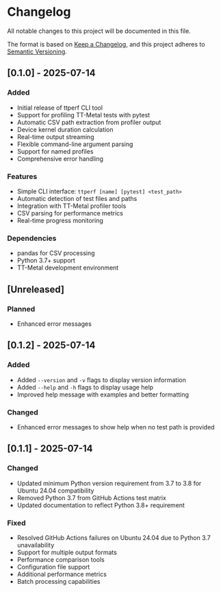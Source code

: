 # Changelog

All notable changes to this project will be documented in this file.

The format is based on [Keep a Changelog](https://keepachangelog.com/en/1.0.0/),
and this project adheres to [Semantic Versioning](https://semver.org/spec/v2.0.0.html).

## [0.1.0] - 2025-07-14

### Added
- Initial release of ttperf CLI tool
- Support for profiling TT-Metal tests with pytest
- Automatic CSV path extraction from profiler output
- Device kernel duration calculation
- Real-time output streaming
- Flexible command-line argument parsing
- Support for named profiles
- Comprehensive error handling

### Features
- Simple CLI interface: `ttperf [name] [pytest] <test_path>`
- Automatic detection of test files and paths
- Integration with TT-Metal profiler tools
- CSV parsing for performance metrics
- Real-time progress monitoring

### Dependencies
- pandas for CSV processing
- Python 3.7+ support
- TT-Metal development environment

## [Unreleased]

### Planned
- Enhanced error messages

## [0.1.2] - 2025-07-14

### Added
- Added `--version` and `-v` flags to display version information
- Added `--help` and `-h` flags to display usage help
- Improved help message with examples and better formatting

### Changed
- Enhanced error messages to show help when no test path is provided

## [0.1.1] - 2025-07-14

### Changed
- Updated minimum Python version requirement from 3.7 to 3.8 for Ubuntu 24.04 compatibility
- Removed Python 3.7 from GitHub Actions test matrix
- Updated documentation to reflect Python 3.8+ requirement

### Fixed
- Resolved GitHub Actions failures on Ubuntu 24.04 due to Python 3.7 unavailability
- Support for multiple output formats
- Performance comparison tools
- Configuration file support
- Additional performance metrics
- Batch processing capabilities 
